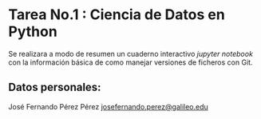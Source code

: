 
# Tarea No.1 : Ciencia de Datos en Python
Se realizara a modo de resumen un cuaderno interactivo *jupyter notebook* con la información básica de como manejar versiones de ficheros con Git.

## Datos personales:
José Fernando Pérez Pérez
josefernando.perez@galileo.edu


